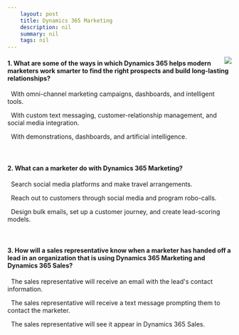 ```yaml
---
    layout: post
    title: Dynamics 365 Marketing 
    description: nil
    summary: nil
    tags: nil
---
```



 <a target="_blank" href="https://docs.microsoft.com/en-us/learn/modules/dynamics-365-for-marketing/5-knowledge-check/"><i class="fas fa-external-link-alt"></i> </a>
 <img align="right" src="https://docs.microsoft.com/en-us/learn/achievements/d365-for-marketing.svg">
####  1. What are some of the ways in which Dynamics 365 helps modern marketers work smarter to find the right prospects and build long-lasting relationships?


<i class='fas fa-check-square' style='color: Dodgerblue;'></i> &nbsp;&nbsp;With omni-channel marketing campaigns, dashboards, and intelligent tools.

<i class='far fa-square'></i> &nbsp;&nbsp;With custom text messaging, customer-relationship management, and social media integration.

<i class='far fa-square'></i> &nbsp;&nbsp;With demonstrations, dashboards, and artificial intelligence.
<br />
<br />
<br />

####  2. What can a marketer do with Dynamics 365 Marketing?


<i class='far fa-square'></i> &nbsp;&nbsp;Search social media platforms and make travel arrangements.

<i class='far fa-square'></i> &nbsp;&nbsp;Reach out to customers through social media and program robo-calls.

<i class='fas fa-check-square' style='color: Dodgerblue;'></i> &nbsp;&nbsp;Design bulk emails, set up a customer journey, and create lead-scoring models.
<br />
<br />
<br />

####  3. How will a sales representative know when a marketer has handed off a lead in an organization that is using Dynamics 365 Marketing and Dynamics 365 Sales?


<i class='far fa-square'></i> &nbsp;&nbsp;The sales representative will receive an email with the lead's contact information.

<i class='far fa-square'></i> &nbsp;&nbsp;The sales representative will receive a text message prompting them to contact the marketer.

<i class='fas fa-check-square' style='color: Dodgerblue;'></i> &nbsp;&nbsp;The sales representative will see it appear in Dynamics 365 Sales.
<br />
<br />
<br />
